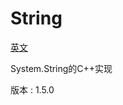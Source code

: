 # String

[英文](https://github.com/CodeMouse179/String/blob/main/README.md)

System.String的C++实现

版本 : 1.5.0
